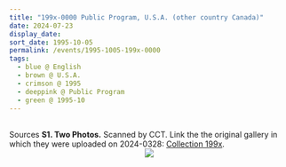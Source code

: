 ```yaml
---
title: "199x-0000 Public Program, U.S.A. (other country Canada)"
date: 2024-07-23
display_date: 
sort_date: 1995-10-05
permalink: /events/1995-1005-199x-0000
tags:
  - blue @ English
  - brown @ U.S.A.
  - crimson @ 1995
  - deeppink @ Public Program
  - green @ 1995-10
---
```


<br>

<wave-list>
  <list-title color="DarkSeaGreen" width="40">Sources</list-title>
  <list-item color="BlanchedAlmond" width="280"><b>S1. Two Photos.</b> Scanned by CCT. Link the the original gallery in which they were uploaded on 2024-0328: <a href="https://eternalmoments.smugmug.com/Collections/Anna-Mancini-Collection/199x/">Collection 199x</a>.</list-item>
</wave-list>

<div style="text-align: center"><img src="https://pub-bcc3cbe9b1e94ba1ac28915f7a3900fa.r2.dev/199x-0000_Public_Program_U.S.A._(other_country_Canada)_01_Detail_(from_tif)_(Anna_Mancini_Collection).jpg" /></div>